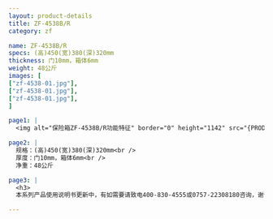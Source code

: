 ```yaml
---
layout: product-details
title: ZF-4538B/R
category: zf

name: ZF-4538B/R
specs: (高)450(宽)380(深)320mm
thickness: 门10mm，箱体6mm
weight: 48公斤
images: [
["zf-4538-01.jpg"],
["zf-4538-01.jpg"],
["zf-4538-01.jpg"],
]

page1: |
  <img alt="保险箱ZF-4538B/R功能特征" border="0" height="1142" src="{PRODUCT_IMAGES}products/zf-gn.jpg" width="538" />

page2: |
  规格：(高)450(宽)380(深)320mm<br />
  厚度：门10mm，箱体6mm<br />
  净重：48公斤

page3: |
  <h3>
  本系列产品使用说明书更新中，有如需要请致电400-830-4555或0757-22308180咨询，谢谢！</h3>

---
```

